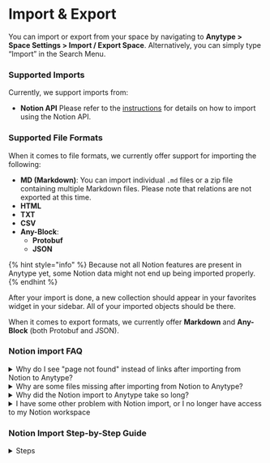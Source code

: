 # Import & Export

You can import or export from your space by navigating to **Anytype > Space Settings > Import / Export Space**. Alternatively, you can simply type “Import” in the Search Menu.
### Supported Imports
Currently, we support imports from:
- **Notion API**
  Please refer to the [instructions](#notion-import-step-by-step-guide) for details on how to import using the Notion API.
### Supported File Formats
When it comes to file formats, we currently offer support for importing the following:
- **MD (Markdown)**: You can import individual `.md` files or a zip file containing multiple Markdown files. Please note that relations are not exported at this time.
- **HTML**
- **TXT**
- **CSV**
- **Any-Block**:
  - **Protobuf**
  - **JSON**

{% hint style="info" %}
Because not all Notion features are present in Anytype yet, some Notion data might not end up being imported properly.
{% endhint %}

After your import is done, a new collection should appear in your favorites widget in your sidebar. All of your imported objects should be there.

When it comes to export formats, we currently offer **Markdown** and **Any-Block** (both Protobuf and JSON).

### Notion import FAQ

<details>
<summary>Why do I see "page not found" instead of links after importing from Notion to Anytype?</summary>
This issue occurs when you have links to pages that are not nested within your Notion workspace structure. These pages may not have been properly connected to the integration during the import, leading to broken links in Anytype.

**Solution:**
- **Check Page Connections:** Ensure that all pages in your Notion workspace are connected before starting the import process. If a page is not properly connected to the integration, it may not import correctly. See the Step-by-Step Guide within the app for details.
- **Repeat the import:** If a page did not import, add a missing Connection and repeat the import.
</details>

<details>
<summary>Why are some files missing after importing from Notion to Anytype?</summary>
There are two main reasons for missing files:
1. **Missing Connection:** Make sure that the page containing the files in Notion is properly connected to the integration before import. If this connection is missing, the files may not be imported.
2. **Slow Internet Connection:** If you have a slow internet connection and a large number of files, the links to these files might expire during the download process, resulting in missing files.

**Solution:**
- **Ensure Proper Connection:** Double-check that all pages and their respective files are connected in Notion before importing.
- **Use a Faster Internet Connection:** If possible, use a faster internet connection during the import process to prevent link expiration.
- **Manually Add Missing Files:** If files are missing after the import, you may need to manually upload them to Anytype.
</details>

<details>
<summary>Why did the Notion import to Anytype take so long?</summary>
The import process uses the Notion API to ensure data is transferred as accurately as possible. This method, though more reliable than exporting to Markdown, requires multiple queries. Over time, Notion may start rate-limiting these queries, leading to delays.

**Solution:**
- **Plug in Your Device:** Make sure your computer is plugged into a power source during the import.
- **Disable Sleep Mode:** Prevent your computer from going to sleep to allow the import process to continue uninterrupted.
- **Be Patient:** Allow the import process to run until it completes. It may take some time, especially if there is a large amount of data.
</details>

<details>
<summary>I have some other problem with Notion import, or I no longer have access to my Notion workspace</summary>

If you encounter issues with the Notion import (which works via the Notion API) or you lose access to your Notion workspace, you can export your workspace from Notion as Markdown & CSV files and import them into Anytype using the Markdown import option.

{% hint style="info" %} 
Markdown Import is More Lossy: Be aware that importing via Markdown & CSV files is more lossy compared to using the Notion API. This is because Notion’s way of linking documents and CSV files may not be fully preserved in the Markdown format, potentially leading to loss of structure or links between documents.
{% endhint %}

**Solution:**
- **Export from Notion:** In your Notion workspace, export your data as Markdown & CSV files.
- **Import into Anytype:** Use Anytype’s Markdown import feature to bring the exported content into your Anytype workspace.
</details>

### Notion Import Step-by-Step Guide
<details>
<summary>Steps</summary>

#### Step 1

1. **Open Settings & members.**  
   ![Open Settings & members](../../.gitbook/assets/notion/1-1.png)

2. **Open My Connections and then click Develop or manage integrations.**  
   ![Open My Connections](../../.gitbook/assets/notion/1-2.png)

3. **Click New integration or Create new integration.**  
   ![Create new integration](../../.gitbook/assets/notion/1-3.png)

4. **Select your workspace and set a Name for the integration.**  
   ![Set Name for integration](../../.gitbook/assets/notion/1-4.png)

5. **Important!**  
   Go to **Capabilities** and select the following capabilities, then press **Save changes**:
  - Read content
  - Read user information  
    ![Select capabilities](../../.gitbook/assets/notion/1-5.png)

6. **Copy Internal Integration Secret** for connecting and importing your data.  
   ![Copy Internal Integration Secret](../../.gitbook/assets/notion/1-6.png)

#### Step 2

**Add the integration to the pages you want to import into Anytype.** Pages will be imported with all children documents.

1. **Click on the three dots in the upper right corner, then click Connect to (you may need to scroll the menu).** Select your Anytype integration.  
   ![Connect to Anytype integration](../../.gitbook/assets/notion/2-1.png)

2. **Ensure you select all root pages** to avoid broken links in Anytype after the import.

3. **Add the Integration to each page's connection** to ensure that the pages and their linked content are imported correctly.
   
![Press Confirm](../../.gitbook/assets/notion/2-2.png)

#### Step 3

**Finalize the import and ensure a smooth process:**

1. **Paste your Internal Integration Token into Anytype.**
2. **Prepare for a smooth import:**
  - Use a good internet connection, especially if you have a large number of files.
  - Keep your computer plugged into power.
  - Disable sleep mode on your computer to allow the import process to complete without interruptions.

</details>